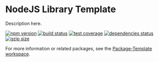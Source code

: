 # NodeJS Library Template

Description here.

[![npm version](https://img.shields.io/npm/v/@spautz/node-library-template.svg)](https://www.npmjs.com/package/@spautz/node-library-template)
[![build status](https://github.com/spautz/package-template/workflows/CI/badge.svg)](https://github.com/spautz/package-template/actions)
[![test coverage](https://coveralls.io/repos/github/spautz/package-template/badge.svg?branch=x-cov-node-library-template)](https://coveralls.io/github/spautz/package-template?branch=x-cov-node-library-template)
[![dependencies status](https://img.shields.io/librariesio/release/npm/@spautz/node-library-template.svg)](https://libraries.io/github/spautz/package-template)
[![gzip size](https://img.badgesize.io/https://unpkg.com/@spautz/node-library-template@latest/dist/index.cjs?compression=gzip)](https://bundlephobia.com/result?p=@spautz/node-library-template)

For more information or related packages, see the [Package-Template workspace](https://github.com/spautz/package-template).
